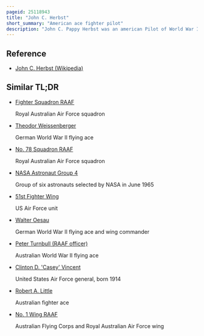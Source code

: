```yaml
---
pageid: 25118943
title: "John C. Herbst"
short_summary: "American ace fighter pilot"
description: "John C. Pappy Herbst was an american Pilot of World War Ii who was officially the second highest scoring Fighter Pilot in the China burma india Theater with 18 confirmed Victories scored during 7 Months with the 23d Fighter Group. The Group Commander, David Lee 'Tex' Hill, called Herbst 'one of the greatest Fighter Pilots i ever saw."
---
```


## Reference

- [John C. Herbst (Wikipedia)](https://en.wikipedia.org/?curid=25118943)

## Similar TL;DR

- [Fighter Squadron RAAF](/tldr/en/fighter-squadron-raaf)

  Royal Australian Air Force squadron

- [Theodor Weissenberger](/tldr/en/theodor-weissenberger)

  German World War II flying ace

- [No. 78 Squadron RAAF](/tldr/en/no-78-squadron-raaf)

  Royal Australian Air Force squadron

- [NASA Astronaut Group 4](/tldr/en/nasa-astronaut-group-4)

  Group of six astronauts selected by NASA in June 1965

- [51st Fighter Wing](/tldr/en/51st-fighter-wing)

  US Air Force unit

- [Walter Oesau](/tldr/en/walter-oesau)

  German World War II flying ace and wing commander

- [Peter Turnbull (RAAF officer)](/tldr/en/peter-turnbull-raaf-officer)

  Australian World War II flying ace

- [Clinton D. 'Casey' Vincent](/tldr/en/clinton-d-casey-vincent)

  United States Air Force general, born 1914

- [Robert A. Little](/tldr/en/robert-a-little)

  Australian fighter ace

- [No. 1 Wing RAAF](/tldr/en/no-1-wing-raaf)

  Australian Flying Corps and Royal Australian Air Force wing
